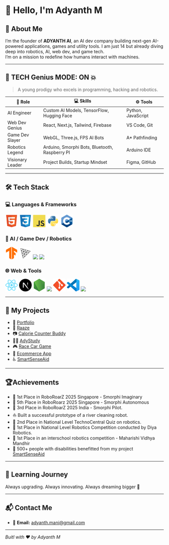 # 👋 Hello, I'm Adyanth M

## 🚀 About Me

I’m the founder of **ADYANTH AI**, an AI dev company building next-gen AI-powered applications, games and utility tools.
I am just 14 but already diving deep into robotics, AI, web dev, and game tech.  
I’m on a mission to redefine how humans interact with machines.

---

## 🧠 TECH Genius MODE: ON 💥

> A young prodigy who excels in programming, hacking and robotics.

| 🦾 Role | 💻 Skills | ⚙️ Tools |
|--------|-----------|----------|
| AI Engineer | Custom AI Models, TensorFlow, Hugging Face | Python, JavaScript |
| Web Dev Genius | React, Next.js, Tailwind, Firebase | VS Code, Git |
| Game Dev Slayer | WebGL, Three.js, FPS AI Bots | A\* Pathfinding |
| Robotics Legend | Arduino, Smorphi Bots, Bluetooth, Raspberry PI | Arduino IDE |
| Visionary Leader | Project Builds, Startup Mindset | Figma, GitHub |

---

## 🛠️ Tech Stack

### 💻 Languages & Frameworks

<p align="left">
  <img src="https://raw.githubusercontent.com/devicons/devicon/master/icons/html5/html5-original.svg" width="40"/>
  <img src="https://raw.githubusercontent.com/devicons/devicon/master/icons/css3/css3-original.svg" width="40"/>
  <img src="https://raw.githubusercontent.com/devicons/devicon/master/icons/javascript/javascript-original.svg" width="40"/>
  <img src="https://raw.githubusercontent.com/devicons/devicon/master/icons/python/python-original.svg" width="40"/>
  <img src="https://raw.githubusercontent.com/devicons/devicon/master/icons/cplusplus/cplusplus-original.svg" width="40"/>
</p>

### 🧠 AI / Game Dev / Robotics

<p align="left">
  <img src="https://raw.githubusercontent.com/devicons/devicon/master/icons/tensorflow/tensorflow-original.svg" width="40"/>
  <img src="https://raw.githubusercontent.com/devicons/devicon/master/icons/threejs/threejs-original.svg" width="40"/>
  <img src="https://cdn.worldvectorlogo.com/logos/arduino-1.svg" width="40"/>
  <img src="https://huggingface.co/front/assets/huggingface_logo-noborder.svg" width="40"/>
</p>

### 🌐 Web & Tools

<p align="left">
  <img src="https://raw.githubusercontent.com/devicons/devicon/master/icons/react/react-original.svg" width="40"/>
  <img src="https://raw.githubusercontent.com/devicons/devicon/master/icons/nextjs/nextjs-original.svg" width="40"/>
  <img src="https://raw.githubusercontent.com/devicons/devicon/master/icons/nodejs/nodejs-original.svg" width="40"/>
  <img src="https://www.vectorlogo.zone/logos/firebase/firebase-icon.svg" width="40"/>
  <img src="https://raw.githubusercontent.com/devicons/devicon/master/icons/git/git-original.svg" width="40"/>
  <img src="https://raw.githubusercontent.com/devicons/devicon/master/icons/vscode/vscode-original.svg" width="40"/>
  <img src="https://www.vectorlogo.zone/logos/figma/figma-icon.svg" width="40"/>
</p>

---

## 🎯 My Projects

- 💼 [Portfolio](https://adyanth.in)
- 🤖 [Raaze](https://chat.adyanth.in)
- 📷 [Calorie Counter Buddy](https://play.google.com/store/apps/details?id=in.adyanth.food.twa)
- 👨‍🎓 [AdyStudy](https://play.google.com/store/apps/details?id=study.adyanth.in)
- 🎮 [Race Car Game](https://car.adyanth.in)
- 🛒 [Ecommerce App](https://shop.adyanth.in)
- ♿ [SmartSenseAid](https://smart.adyanth.in)
---

## 🏆Achievements 

- 🥇 1st Place in RoboRoarZ 2025 Singapore - Smorphi Imaginary
- 🏅 5th Place in RoboRoarz 2025 Singapore - Smorphi Autonomous
- 🥉 3rd Place in RoboRoarZ 2025 India - Smorphi Pilot.
- ⛵ Built a successful prototype of a river cleaning robot.
- 🥈 2nd Place in National Level TechnoCentral Quiz on robotics.
- 🥇 1st Place in National Level Robotics Competition conducted by Diya Robotics.
- 🥇 1st Place in an interschool robotics competition - Maharishi Vidhya Mandhir
- 🚀 500+ people with disabilities benefitted from my project [SmartSenseAid](https://smart.adyanth.in)

---

## 🌱 Learning Journey

Always upgrading. Always innovating. Always dreaming bigger 💭  

---

## 📬 Contact Me

- 📧 **Email:** [adyanth.mani@gmail.com](mailto:adyanth.mani@gmail.com)

---

*Buitl with ❤️ by Adyanth M*
